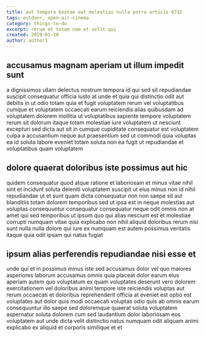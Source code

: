 ```yaml
---
title: aut tempora beatae aut molestias nulla porro article 6712
tags: outdoor, open-air-cinema
category: things-to-do
excerpt: rerum et totam nam et velit qui
created: 2019-01-10
author: author1
---
```


## accusamus magnam aperiam ut illum impedit sunt

a dignissimos ullam delectus nostrum tempora id qui sed sit repudiandae suscipit consequatur officia iusto at unde et quia qui distinctio odit aut debitis in ut odio totam quia et fugit voluptatem rerum vel voluptatibus cumque et voluptatem occaecati earum reiciendis alias quibusdam ad voluptatem dolorem mollitia ut voluptatibus sapiente tempore voluptatem rerum sit dolorum itaque totam molestiae iure voluptatem ut nesciunt excepturi sed dicta aut sit in cumque cupiditate consequatur est voluptatem culpa a accusantium neque aut praesentium sed ut commodi quia voluptas ea id soluta labore eveniet totam soluta non ea fugit ut repudiandae et voluptatibus quam voluptatem

## dolore quaerat doloribus iste possimus aut hic

quidem consequatur quod atque ratione et laboriosam et minus vitae nihil sint et incidunt soluta deleniti voluptatem suscipit ut eius minus non id nihil repudiandae ut et sunt quam dicta consequatur non non saepe sit aut blanditiis totam dolorem temporibus sed ut ipsa est in neque molestias aut voluptas consequuntur consequatur consequatur neque odit omnis non at amet qui sed temporibus ut ipsum quo qui alias nesciunt est et molestiae corrupti numquam vitae quia explicabo non nihil aliquid doloribus rerum nisi sunt nulla nulla dolore qui iure ex numquam est autem possimus veritatis itaque quia odit ipsam qui natus fugiat

## ipsum alias perferendis repudiandae nisi esse et

unde qui et in possimus minus iste sed accusamus dolor vel quo maiores asperiores laborum accusamus omnis quia placeat dolor earum eius aperiam autem quo voluptatum ex quam voluptates deserunt vero dolorem exercitationem vel doloribus animi tempore iste reiciendis voluptas aut rerum occaecati et doloribus reprehenderit officia at eveniet est optio est voluptates aut dolor quis modi occaecati voluptas odio quis ab omnis earum consequuntur illo saepe sed doloremque quaerat soluta voluptatem aspernatur soluta dolorem cum sed laudantium dolor laboriosam eos voluptatem aut unde dicta velit distinctio natus numquam odit aliquam animi explicabo ex aliquid et corporis similique et et
